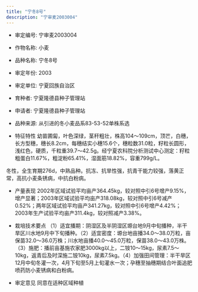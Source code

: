 ```yaml
---
title: "宁冬8号"
description: "宁审麦2003004"
---
```

* 审定编号:  宁审麦2003004

*  作物名称:  小麦

*  品种名称:  宁冬8号

*  审定年份:  2003

*  审定单位:  宁夏回族自治区

* 育种者:  宁夏隆德县种子管理站

*  申请者:  宁夏隆德县种子管理站

*  品种来源:  从引进的冬小麦品系83-53-52单株系选

*  特征特性
幼苗圃匐，叶色深绿，茎秆粗壮，株高104～109cm，顶芒，白穗，长方型穗，穗长8.2cm，每穗结实小穗15.6个，穗粒数31.0粒，籽粒长圆形，浅红色，硬质，千粒重39.7～42.5g。经宁夏农科院分析测试中心测定：籽粒粗蛋白11.67%，粗淀粉65.41%，湿面筋18.82%，容重799g/L。
冬性，全生育期276d，中熟品种。抗冻、抗旱性强，抗青干能力较强，落黄正常，高抗小麦条锈病，中抗白粉病。


*  产量表现
2002年区域试验平均亩产364.45kg，较对照中引6号增产9.15%，增产显著；2003年区域试验平均亩产318.08kg，较对照中引6号减产0.52%；两年区域试验平均亩产341.27kg，较对照中引6号增产4.42%；2003年生产试验平均亩产311.4kg，较对照减产3.38%。

*  栽培技术要点
（1）适宜播期：阴湿区及半阴湿区塬台地9月中旬播种，半干旱区川水地9月中下旬播种。（2）适宜密度：塬台地亩播34.0～38.0万粒，亩保苗32.0～36.0万株；川水地亩播40.0～45.0万粒，保苗38.0～43.0万株。（3）施肥：播前亩基施农家肥3000kg以上，二铵10～15kg，尿素7.5～10kg，返青后及时深施二铵10kg，尿素7.5kg。（4）加强田间管理：半干旱区12月中旬冬灌一次，4月下旬至5月上旬灌水一次；孕穗至抽穗期结合叶面追肥喷药防小麦锈病和白粉病。

*  审定意见
同意在适种区域种植
